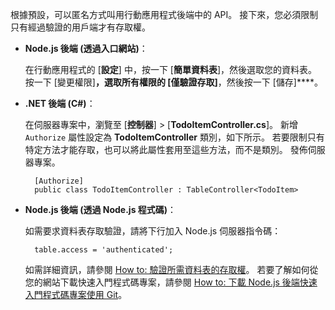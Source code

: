根據預設，可以匿名方式叫用行動應用程式後端中的 API。 接下來，您必須限制只有經過驗證的用戶端才有存取權。

+ **Node.js 後端 (透過入口網站)**：

    在行動應用程式的 [**設定**] 中，按一下 [**簡單資料表**]，然後選取您的資料表。 按一下 [變更權限]****，選取所有權限的 [僅驗證存取]****，然後按一下 [儲存]****。

+ **.NET 後端 (C#)**：

    在伺服器專案中，瀏覽至 [**控制器**] > [**TodoItemController.cs**]。 新增 `Authorize` 屬性設定為 **TodoItemController** 類別，如下所示。 若要限制只有特定方法才能存取，也可以將此屬性套用至這些方法，而不是類別。 發佈伺服器專案。

        [Authorize]
        public class TodoItemController : TableController<TodoItem>

+ **Node.js 後端 (透過 Node.js 程式碼)**：

    如需要求資料表存取驗證，請將下行加入 Node.js 伺服器指令碼：

        table.access = 'authenticated';

    如需詳細資訊，請參閱 [How to: 驗證所需資料表的存取權](../articles/app-service-mobile/app-service-mobile-node-backend-how-to-use-server-sdk.md#howto-tables-auth)。 若要了解如何從您的網站下載快速入門程式碼專案，請參閱 [How to: 下載 Node.js 後端快速入門程式碼專案使用 Git](../articles/app-service-mobile/app-service-mobile-node-backend-how-to-use-server-sdk.md#download-quickstart)。






